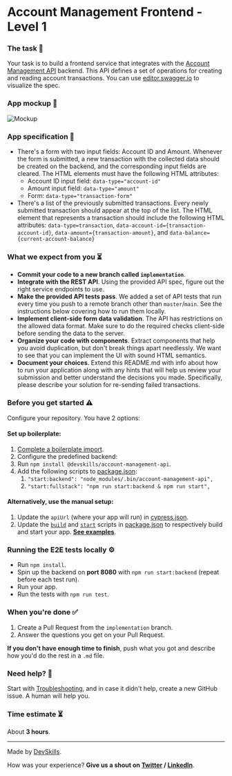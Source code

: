 # Account Management Frontend - Level 1

### The task 🧩

Your task is to build a frontend service that integrates with the [Account Management API](api-specification.yml) backend. This API defines a set of operations for creating and reading account transactions. You can use [editor.swagger.io](https://editor.swagger.io/) to visualize the spec.

### App mockup 🧱

![Mockup](mockup.png)

### App specification 📘
* There's a form with two input fields: Account ID and Amount. Whenever the form is submitted, a new transaction with the collected data should be created on the backend, and the corresponding input fields are cleared. The HTML elements must have the following HTML attributes:
  * Account ID input field: `data-type="account-id"`
  * Amount input field: `data-type="amount"`
  * Form: `data-type="transaction-form"`
* There's a list of the previously submitted transactions. Every newly submitted transaction should appear at the top of the list. The HTML element that represents a transaction should include the following HTML attributes: `data-type=transaction`, `data-account-id={transaction-account-id}`, `data-amount={transaction-amount}`, and `data-balance={current-account-balance}`

### What we expect from you ⏳

- **Commit your code to a new branch called `implementation`**.
- **Integrate with the REST API**. Using the provided API spec, figure out the right service endpoints to use.
- **Make the provided API tests pass**. We added a set of API tests that run every time you push to a remote branch other than `master`/`main`. See the instructions below covering how to run them locally.
- **Implement client-side form data validation**. The API has restrictions on the allowed data format. Make sure to do the required checks client-side before sending the data to the server.
- **Organize your code with components**. Extract components that help you avoid duplication, but don't break things apart needlessly. We want to see that you can implement the UI with sound HTML semantics.
- **Document your choices**. Extend this README.md with info about how to run your application along with any hints that will help us review your submission and better understand the decisions you made. Specifically, please describe your solution for re-sending failed transactions.

### Before you get started ⚠️

Configure your repository. You have 2 options:

#### Set up boilerplate:

1. [Complete a boilerplate import](https://docs.devskills.co/collections/85-the-interview-process/articles/342-importing-challenge-boilerplate).
2. Configure the predefined backend:
1. Run `npm install @devskills/account-management-api`.
2. Add the following scripts to [package.json](package.json):
   1. `"start:backend": "node_modules/.bin/account-management-api",`
   2. `"start:fullstack": "npm run start:backend & npm run start",`

#### Alternatively, use the manual setup:

1. Update the `apiUrl` (where your app will run) in [cypress.json](cypress.json).
2. Update the [`build`](package.json#L5) and [`start`](package.json#L6) scripts in [package.json](package.json) to respectively build and start your app. **[See examples](https://www.notion.so/Frontend-c614dbc47cca407788a29c3130cc1523)**.

### Running the E2E tests locally ⚙️

* Run `npm install`.
* Spin up the backend on **port 8080** with `npm run start:backend` (repeat before each test run).
* Run your app.
* Run the tests with `npm run test`.

### When you're done ✅

1. Create a Pull Request from the `implementation` branch.
2. Answer the questions you get on your Pull Request.

**If you don't have enough time to finish**, push what you got and describe how you'd do the rest in a `.md` file.

### Need help? 🤯

Start with [Troubleshooting](https://www.notion.so/Troubleshooting-d18bdb5d2ac341bb82b21f0ba8fb9546), and in case it didn't help, create a new GitHub issue. A human will help you.

### Time estimate ⏳

About **3 hours**.

---

Made by [DevSkills](https://devskills.co).

How was your experience? **Give us a shout on [Twitter](https://twitter.com/DevSkillsHQ) / [LinkedIn](https://www.linkedin.com/company/devskills)**.
